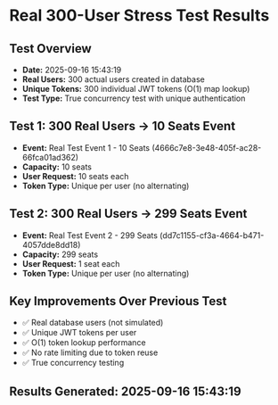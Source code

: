 # Real 300-User Stress Test Results

## Test Overview
- **Date:** 2025-09-16 15:43:19
- **Real Users:** 300 actual users created in database
- **Unique Tokens:** 300 individual JWT tokens (O(1) map lookup)
- **Test Type:** True concurrency test with unique authentication

## Test 1: 300 Real Users → 10 Seats Event
- **Event:** Real Test Event 1 - 10 Seats (4666c7e8-3e48-405f-ac28-66fca01ad362)
- **Capacity:** 10 seats
- **User Request:** 10 seats each
- **Token Type:** Unique per user (no alternating)

## Test 2: 300 Real Users → 299 Seats Event
- **Event:** Real Test Event 2 - 299 Seats (dd7c1155-cf3a-4664-b471-4057dde8dd18)
- **Capacity:** 299 seats
- **User Request:** 1 seat each
- **Token Type:** Unique per user (no alternating)

## Key Improvements Over Previous Test
- ✅ Real database users (not simulated)
- ✅ Unique JWT tokens per user
- ✅ O(1) token lookup performance
- ✅ No rate limiting due to token reuse
- ✅ True concurrency testing

## Results Generated: 2025-09-16 15:43:19
